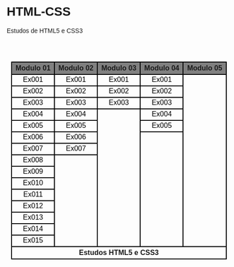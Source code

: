 # HTML-CSS
 Estudos de HTML5 e CSS3

<meta charset="UTF-8">
<table>
<style>
      html, body {
         font-family: Arial, Helvetica, sans-serif;
      }
      table {
         min-width: 500px;
         max-width: 75vw;
         width: 900px;
         padding: 10px;
         text-align: center;
         border-collapse: collapse;
      }
      thead {
         background-color: gray;
         padding: 10px;
      }
      td, th {
         border: 2px solid black;
         height: 25px;
      }
      .feito:hover{
         background-color: rgba(10, 138, 10, 0.747);
      }
      .fazendo:hover {
         background-color: rgba(255, 255, 0, 0.61);
      }
      .vazio > p {
         display: none;
      }
      .vazio:hover {
         background-color: lightgray;
      }
      .vazio:hover > p {
         display: block;
         background-color: lightgray;
      }
      a {
         color: black;
         text-decoration: none;
      }
      a:hover {
         color: white;
      }
      tfoot {
         text-align: center;
         font-weight: bold;
      }
  </style>
<table>
      <thead>
        <th>Modulo 01</th>
        <th>Modulo 02</th>
        <th>Modulo 03</th>
        <th>Modulo 04</th>
        <th>Modulo 05</th>
      </thead>
      <tbody>
        <tr>
          <td class="feito"><a href="modulo01/ex001/index.html">Ex001</a></td>
          <td class="feito"><a href="modulo02/ex001/cor01.html">Ex001</a></td>
          <td class="feito"><a href="modulo03/ex001/fundo01.html">Ex001</a></td>
          <td class="feito"><a href="modulo04/ex001/iframe01.html">Ex001</a></td>
          <td class="vazio" rowspan="15">
            <p>V</p>
            <p>A</p>
            <p>Z</p>
            <p>I</p>
            <p>O</p>
          </td>
        </tr>
        <tr>
          <td class="feito"><a href="modulo01/ex002/index.html">Ex002</a></td>
          <td class="feito"><a href="modulo02/ex002/fontes.html">Ex002</a></td>
          <td class="feito"><a href="modulo03/ex002/index.html">Ex002</a></td>
          <td class="feito"><a href="modulo04/ex002/index.html">Ex002</a></td>
        </tr>
        <tr>
          <td class="feito"><a href="modulo01/ex003/index.html">Ex003</a></td>
          <td class="feito"><a href="modulo02/ex003/fonte01.html">Ex003</a></td>
          <td class="feito"><a href="modulo03/ex003/tabela01.html">Ex003</a></td>
          <td class="feito"><a href="modulo04/ex003/form01.html">Ex003</a></td>
        </tr>
        <tr>
          <td class="feito"><a href="modulo01/ex004/index.html">Ex004</a></td>
          <td class="feito"><a href="modulo02/ex004/seletor01.html">Ex004</a></td>
          <td class="vazio" rowspan="12">
            <p>V</p>
            <p>A</p>
            <p>Z</p>
            <p>I</p>
            <p>O</p>
          </td>
          <td class="feito"><a href="modulo04/ex004/mq001/index.html">Ex004</a></td>
        </tr>
        <tr>
          <td class="feito"><a href="modulo01/ex005/index.html">Ex005</a></td>
          <td class="feito"><a href="modulo02/ex005/index.html">Ex005</a></td>
          <td class="feito"><a href="modulo04/ex005/index.html">Ex005</a></td>
        </tr>
        <tr>
          <td class="feito"><a href="modulo01/ex006/html4.html">Ex006</a></td>
          <td class="feito"><a href="modulo02/ex006/caixa01.html">Ex006</a></td>
          <td class="vazio" rowspan="11">
            <p>V</p>
            <p>A</p>
            <p>Z</p>
            <p>I</p>
            <p>O</p>
          </td>
        </tr>
        <tr>
          <td class="feito"><a href="modulo01/ex007/index.html">Ex007</a></td>
          <td class="feito"><a href="modulo02/ex007/android.html">Ex007</a></td>
        </tr>
        <tr>
          <td class="feito"><a href="modulo01/ex008/index.html">Ex008</a></td>
          <td class="vazio" rowspan="8">
            <p>V</p>
            <p>A</p>
            <p>Z</p>
            <p>I</p>
            <p>O</p>
          </td>
        </tr>
        <tr>
          <td class="feito"><a href="modulo01/ex009/index.html">Ex009</a></td>
        </tr>
        <tr>
          <td class="feito"><a href="modulo01/ex010/index.html">Ex010</a></td>
        </tr>
        <tr>
          <td class="feito"><a href="modulo01/ex011/index.html">Ex011</a></td>
        </tr>
        <tr>
          <td class="feito"><a href="modulo01/ex012/index.html">Ex012</a></td>
        </tr>
        <tr>
          <td class="feito"><a href="modulo01/ex013/index.html">Ex013</a></td>
        </tr>
        <tr>
          <td class="feito"><a href="modulo01/ex014/index.html">Ex014</a></td>
        </tr>
        <tr>
          <td class="feito"><a href="modulo01/ex015/index.html">Ex015</a></td>
        </tr>
      </tbody>
      <tfoot>
        <tr>
        <th colspan="5">Estudos HTML5 e CSS3</th>
        </tr>
      </tfoot>
 </table>
</table>
